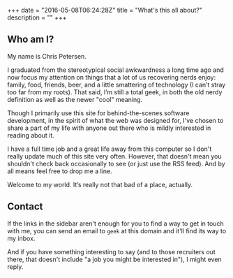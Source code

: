 +++
date = "2016-05-08T06:24:28Z"
title = "What's this all about?"
description = ""
+++

## Who am I?

My name is Chris Petersen.

I graduated from the stereotypical social awkwardness a long time ago and now focus my attention on things that a lot of us recovering nerds enjoy:  family, food, friends, beer, and a little smattering of technology (I can’t stray too far from my roots).  That said, I’m still a total geek, in both the old nerdy definition as well as the newer "cool" meaning.

Though I primarily use this site for behind-the-scenes software development, in the spirit of what the web was designed for, I've chosen to share a part of my life with anyone out there who is mildly interested in reading about it.

I have a full time job and a great life away from this computer so I don't really update much of this site very often. However, that doesn't mean you shouldn't check back occasionally to see (or just use the RSS feed). And by all means feel free to drop me a line.

Welcome to my world.  It’s really not that bad of a place, actually.

## Contact

If the links in the sidebar aren't enough for you to find a way to get in touch with me, you can send an email to `geek` at this domain and it'll find its way to my inbox.

And if you have something interesting to say (and to those recruiters out there, that doesn't include "a job you might be interested in"), I might even reply.

